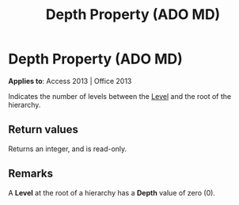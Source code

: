 ﻿---
title: Depth Property (ADO MD)
TOCTitle: Depth Property (ADO MD)
ms:assetid: efd2b776-a156-b60c-22f1-a6c0925e6bcf
ms:mtpsurl: https://msdn.microsoft.com/library/JJ250219(v=office.15)
ms:contentKeyID: 48548593
ms.date: 09/18/2015
mtps_version: v=office.15
---

# Depth Property (ADO MD)


**Applies to**: Access 2013 | Office 2013

Indicates the number of levels between the [Level](level-object-ado-md.md) and the root of the hierarchy.

## Return values

Returns an integer, and is read-only.

## Remarks

A **Level** at the root of a hierarchy has a **Depth** value of zero (0).

